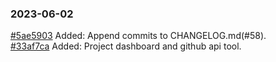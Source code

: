 ### 2023-06-02

[#5ae5903](https://github.com/AndrewMaksimchuk/radiomag/commit/5ae5903) Added: Append commits to CHANGELOG.md(#58).  
[#33af7ca](https://github.com/AndrewMaksimchuk/radiomag/commit/33af7ca) Added: Project dashboard and github api tool.

